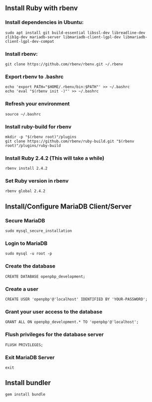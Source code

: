 ## Install Ruby with rbenv
### Install dependencies in Ubuntu:

```
sudo apt install git build-essential libssl-dev libreadline-dev zlib1g-dev mariadb-server libmariadb-client-lgpl-dev libmariadb-client-lgpl-dev-compat
```

### Install rbenv:
```
git clone https://github.com/rbenv/rbenv.git ~/.rbenv
```

### Export rbenv to .bashrc

```
echo 'export PATH="$HOME/.rbenv/bin:$PATH"' >> ~/.bashrc
echo 'eval "$(rbenv init -)"' >> ~/.bashrc
```

### Refresh your environment
```
source ~/.bashrc
```

### Install ruby-build for rbenv

```
mkdir -p "$(rbenv root)"/plugins
git clone https://github.com/rbenv/ruby-build.git "$(rbenv root)"/plugins/ruby-build
```

### Install Ruby 2.4.2 (This will take a while)

```
rbenv install 2.4.2
```

### Set Ruby version in rbenv

```
rbenv global 2.4.2
```

## Install/Configure MariaDB Client/Server

### Secure MariaDB

```
sudo mysql_secure_installation
```

### Login to MariaDB

```
sudo mysql -u root -p
```

### Create the database

```
CREATE DATABASE openpbp_development;
```

### Create a user

```
CREATE USER 'openpbp'@'localhost' IDENTIFIED BY 'YOUR-PASSWORD';
```

### Grant your user access to the database

```
GRANT ALL ON openpbp_development.* TO 'openpbp'@'localhost';
```

### Flush privileges for the database server
```
FLUSH PRIVILEGES;
```

### Exit MariaDB Server

```
exit
```

## Install bundler
```
gem install bundle
```